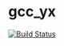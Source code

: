 # gcc_yx
[![Build Status](https://travis-ci.org/91fiona/gcc_yx.svg?branch=master)](https://travis-ci.org/91fiona/gcc_yx)
